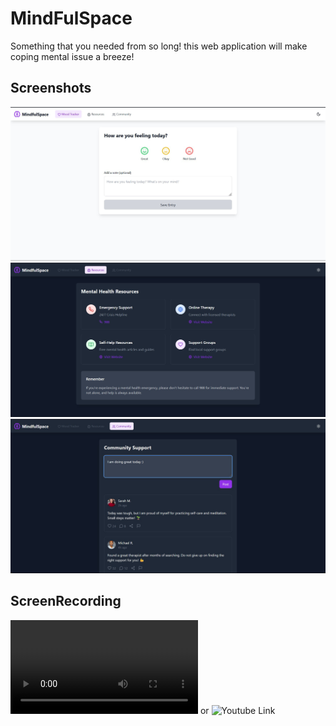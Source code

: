 # MindFulSpace

Something that you needed from so long! this web application will make coping mental issue a breeze!

## Screenshots

![P1](https://github.com/Dev-Aditya-More/mental-health-support/blob/main/P1.png)  
![P2](https://github.com/Dev-Aditya-More/mental-health-support/blob/main/P2.png)  
![P3](https://github.com/Dev-Aditya-More/mental-health-support/blob/main/P3.png)


## ScreenRecording

![Here](https://github.com/Dev-Aditya-More/mental-health-support/blob/main/Recording%20.mp4) or ![Youtube Link](https://youtu.be/A-oHKn-2VuI)
